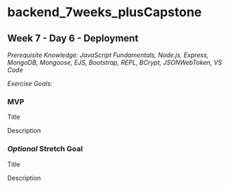 # backend_7weeks_plusCapstone

## Week 7 - Day 6 - Deployment

_Prerequisite Knowledge: JavaScript Fundamentals, Node.js, Express, MongoDB, Mongoose, EJS, Bootstrap, REPL, BCrypt, JSONWebToken, VS Code_

_Exercise Goals:_

### MVP

Title

Description

### _Optional_ Stretch Goal

Title

Description

